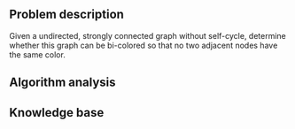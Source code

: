 ## Problem description

Given a undirected, strongly connected graph without self-cycle, determine whether this graph can be bi-colored so that no two adjacent nodes have the same color.

## Algorithm analysis



## Knowledge base


